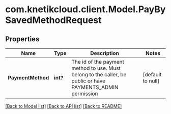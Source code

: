 # com.knetikcloud.client.Model.PayBySavedMethodRequest
## Properties

Name | Type | Description | Notes
------------ | ------------- | ------------- | -------------
**PaymentMethod** | **int?** | The id of the payment method to use. Must belong to the caller, be public or have PAYMENTS_ADMIN permission | [default to null]

[[Back to Model list]](../README.md#documentation-for-models) [[Back to API list]](../README.md#documentation-for-api-endpoints) [[Back to README]](../README.md)

